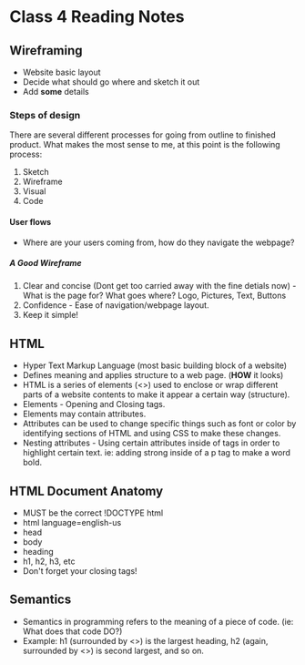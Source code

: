 # Class 4 Reading Notes  

## Wireframing  

- Website basic layout  
- Decide what should go where and sketch it out  
- Add **some** details

### Steps of design

There are several different processes for going from outline to finished product. What makes the most sense to me, at this point is the following process:

1. Sketch  
2. Wireframe  
3. Visual  
4. Code  

#### User flows  

- Where are your users coming from, how do they navigate the webpage?

##### A Good Wireframe

1. Clear and concise (Dont get too carried away with the fine detials now) - What is the page for? What goes where? Logo, Pictures, Text, Buttons  
2. Confidence - Ease of navigation/webpage layout.
3. Keep it simple!  

## HTML  

- Hyper Text Markup Language (most basic building block of a website)  
- Defines meaning and applies structure to a web page. (**HOW** it looks)  
- HTML is a series of elements (<>) used to enclose or wrap different parts of a website contents to make it appear a certain way (structure).  
- Elements - Opening and Closing tags.  
- Elements may contain attributes.  
- Attributes can be used to change specific things such as font or color by identifying sections of HTML and using CSS to make these changes.
- Nesting attributes - Using certain attributes inside of tags in order to highlight certain text. ie: adding strong inside of a p tag to make a word bold.

## HTML Document Anatomy

- MUST be the correct !DOCTYPE html  
- html language=english-us
- head  
- body  
- heading  
- h1, h2, h3, etc  
- Don't forget your closing tags!  

## Semantics  

- Semantics in programming refers to the meaning of a piece of code. (ie: What does that code DO?)  
- Example: h1 (surrounded by <>) is the largest heading, h2 (again, surrounded by <>) is second largest, and so on.  
